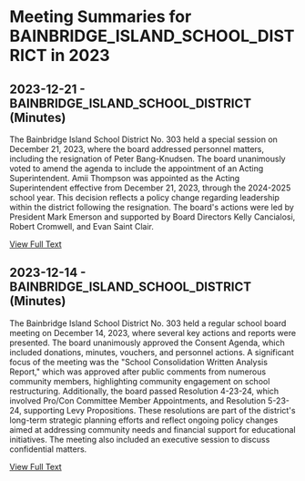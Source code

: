 # Meeting Summaries for BAINBRIDGE_ISLAND_SCHOOL_DISTRICT in 2023

## 2023-12-21 - BAINBRIDGE_ISLAND_SCHOOL_DISTRICT (Minutes)

The Bainbridge Island School District No. 303 held a special session on December 21, 2023, where the board addressed personnel matters, including the resignation of Peter Bang-Knudsen. The board unanimously voted to amend the agenda to include the appointment of an Acting Superintendent. Amii Thompson was appointed as the Acting Superintendent effective from December 21, 2023, through the 2024-2025 school year. This decision reflects a policy change regarding leadership within the district following the resignation. The board's actions were led by President Mark Emerson and supported by Board Directors Kelly Cancialosi, Robert Cromwell, and Evan Saint Clair.

[View Full Text](https://raw.githubusercontent.com/VoronoiPerspectives/WashingtonStateSchoolBoardExplorer/refs/heads/main/data/countries/usa/states/wa/counties/kitsap/school_boards/bainbridge_island_school_district/2023/processed/2023-12-21-draft-minutes.txt)

## 2023-12-14 - BAINBRIDGE_ISLAND_SCHOOL_DISTRICT (Minutes)

The Bainbridge Island School District No. 303 held a regular school board meeting on December 14, 2023, where several key actions and reports were presented. The board unanimously approved the Consent Agenda, which included donations, minutes, vouchers, and personnel actions. A significant focus of the meeting was the "School Consolidation Written Analysis Report," which was approved after public comments from numerous community members, highlighting community engagement on school restructuring. Additionally, the board passed Resolution 4-23-24, which involved Pro/Con Committee Member Appointments, and Resolution 5-23-24, supporting Levy Propositions. These resolutions are part of the district's long-term strategic planning efforts and reflect ongoing policy changes aimed at addressing community needs and financial support for educational initiatives. The meeting also included an executive session to discuss confidential matters.

[View Full Text](https://raw.githubusercontent.com/VoronoiPerspectives/WashingtonStateSchoolBoardExplorer/refs/heads/main/data/countries/usa/states/wa/counties/kitsap/school_boards/bainbridge_island_school_district/2023/processed/2023-12-14-draft-minutes.txt)

